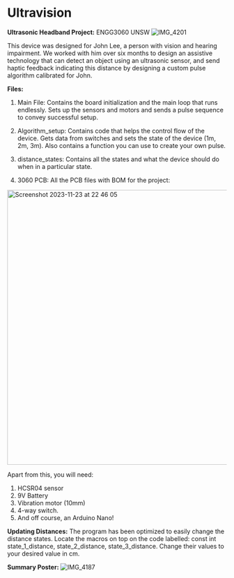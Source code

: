 # Ultravision
**Ultrasonic Headband Project:** ENGG3060 UNSW
![IMG_4201](https://github.com/ShouryaSaklecha/Ultravision/assets/65444247/562ffd9d-5d52-4eab-95cb-26ddde1cb8dd)


This device was designed for John Lee, a person with vision and hearing impairment. We worked with him over six months to design an assistive technology that can detect an object using an ultrasonic sensor, and send haptic feedback indicating this distance by designing a custom pulse algorithm calibrated for John.

**Files:**

1. Main File: 
Contains the board initialization and the main loop that runs endlessly. Sets up the sensors and motors and sends a pulse sequence to convey successful setup. 

2. Algorithm_setup: 
Contains code that helps the control flow of the device. Gets data from switches and sets the state of the device (1m, 2m, 3m). Also contains a function you can use to create your own pulse. 

3. distance_states: 
Contains all the states and what the device should do when in a particular state.

4. 3060 PCB: All the PCB files with BOM for the project: 

<img width="630" alt="Screenshot 2023-11-23 at 22 46 05" src="https://github.com/ShouryaSaklecha/ultravision/assets/65444247/0c36f3bb-7009-4d8f-af4e-3f8fec7e9418">


Apart from this, you will need: 
1. HCSR04 sensor
2. 9V Battery
3. Vibration motor (10mm)
4. 4-way switch. 
5. And off course, an Arduino Nano!

**Updating Distances:** The program has been optimized to easily change the distance states. Locate the macros on top on the code labelled:
const int state_1_distance, state_2_distance, state_3_distance. Change their values to your desired value in cm. 

**Summary Poster:**
![IMG_4187](https://github.com/ShouryaSaklecha/Ultravision/assets/65444247/891fb090-33ee-4272-b947-9b6421e6822f)
